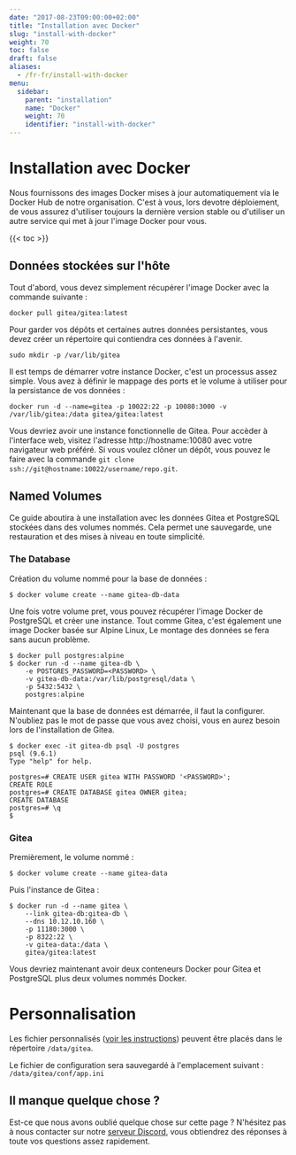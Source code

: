 ```yaml
---
date: "2017-08-23T09:00:00+02:00"
title: "Installation avec Docker"
slug: "install-with-docker"
weight: 70
toc: false
draft: false
aliases:
  - /fr-fr/install-with-docker
menu:
  sidebar:
    parent: "installation"
    name: "Docker"
    weight: 70
    identifier: "install-with-docker"
---
```


# Installation avec Docker

Nous fournissons des images Docker mises à jour automatiquement via le Docker Hub de notre organisation. C'est à vous, lors devotre déploiement, de vous assurez d'utiliser toujours la dernière version stable ou d'utiliser un autre service qui met à jour l'image Docker pour vous.

{{< toc >}}

## Données stockées sur l'hôte

Tout d'abord, vous devez simplement récupérer l'image Docker avec la commande suivante :

```
docker pull gitea/gitea:latest
```

Pour garder vos dépôts et certaines autres données persistantes, vous devez créer un répertoire qui contiendra ces données à l'avenir.

```
sudo mkdir -p /var/lib/gitea
```

Il est temps de démarrer votre instance Docker, c'est un processus assez simple. Vous avez à définir le mappage des ports et le volume à utiliser pour la persistance de vos données :

```
docker run -d --name=gitea -p 10022:22 -p 10080:3000 -v /var/lib/gitea:/data gitea/gitea:latest
```

Vous devriez avoir une instance fonctionnelle de Gitea. Pour accèder à l'interface web, visitez l'adresse http://hostname:10080 avec votre navigateur web préféré. Si vous voulez clôner un dépôt, vous pouvez le faire avec la commande  `git clone ssh://git@hostname:10022/username/repo.git`.

## Named Volumes

Ce guide aboutira à une installation avec les données Gitea et PostgreSQL stockées dans des volumes nommés. Cela permet une sauvegarde, une restauration et des mises à niveau en toute simplicité.

### The Database

Création du volume nommé pour la base de données :

```
$ docker volume create --name gitea-db-data
```

Une fois votre volume pret, vous pouvez récupérer l'image Docker de PostgreSQL et créer une instance. Tout comme Gitea, c'est également une image Docker basée sur Alpine Linux, Le montage des données se fera sans aucun problème.

```
$ docker pull postgres:alpine
$ docker run -d --name gitea-db \
    -e POSTGRES_PASSWORD=<PASSWORD> \
    -v gitea-db-data:/var/lib/postgresql/data \
    -p 5432:5432 \
    postgres:alpine
```

Maintenant que la base de données est démarrée, il faut la configurer. N'oubliez pas le mot de passe que vous avez choisi, vous en aurez besoin lors de l'installation de Gitea.

```
$ docker exec -it gitea-db psql -U postgres
psql (9.6.1)
Type "help" for help.

postgres=# CREATE USER gitea WITH PASSWORD '<PASSWORD>';
CREATE ROLE
postgres=# CREATE DATABASE gitea OWNER gitea;
CREATE DATABASE
postgres=# \q
$
```

### Gitea

Premièrement, le volume nommé :

```
$ docker volume create --name gitea-data
```

Puis l'instance de Gitea :

```
$ docker run -d --name gitea \
	--link gitea-db:gitea-db \
	--dns 10.12.10.160 \
	-p 11180:3000 \
	-p 8322:22 \
	-v gitea-data:/data \
	gitea/gitea:latest
```

Vous devriez maintenant avoir deux conteneurs Docker pour Gitea et PostgreSQL plus deux volumes nommés Docker.

# Personnalisation

Les fichier personnalisés ([voir les instructions](https://docs.gitea.io/en-us/customizing-gitea/)) peuvent être placés dans le répertoire `/data/gitea`.

Le fichier de configuration sera sauvegardé à l'emplacement suivant : `/data/gitea/conf/app.ini`

## Il manque quelque chose ?

Est-ce que nous avons oublié quelque chose sur cette page ? N'hésitez pas à nous contacter sur notre [serveur Discord](https://discord.gg/Gitea), vous obtiendrez des réponses à toute vos questions assez rapidement.
